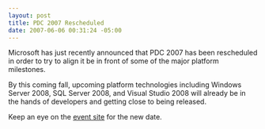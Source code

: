 ```yaml
---
layout: post
title: PDC 2007 Rescheduled
date: 2007-06-06 00:31:24 -05:00
---
```


Microsoft has just recently announced that PDC 2007 has been rescheduled in order to try to align it be in front of some of the major platform milestones.

By this coming fall, upcoming platform technologies including Windows Server 2008, SQL Server 2008, and Visual Studio 2008 will already be in the hands of developers and getting close to being released.

Keep an eye on the [event site](http://msdn2.microsoft.com/en-us/events/bb288534.aspx) for the new date.
